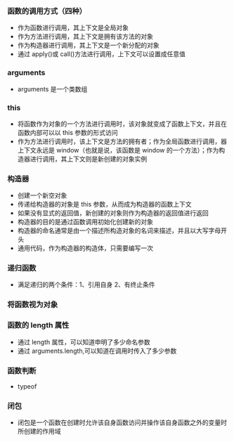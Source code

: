 ### 函数的调用方式（四种）

- 作为函数进行调用，其上下文是全局对象
- 作为方法进行调用，其上下文是拥有该方法的对象
- 作为构造器进行调用，其上下文是一个新分配的对象
- 通过 apply()或 call()方法进行调用，上下文可以设置成任意值

### arguments

- arguments 是一个类数组

### this

- 将函数作为对象的一个方法进行调用时，该对象就变成了函数上下文，并且在函数内部可以以 this 参数的形式访问
- 作为方法进行调用时，该上下文是方法的拥有者；作为全局函数进行调用，器上下文永远是 window（也就是说，该函数是 window 的一个方法）；作为构造器进行调用，其上下文则是新创建的对象实例

### 构造器

- 创建一个新空对象
- 传递给构造器的对象是 this 参数，从而成为构造器的函数上下文
- 如果没有显式的返回值，新创建的对象则作为构造器的返回值进行返回
- 构造器的目的是通过函数调用初始化创建新的对象
- 构造器的命名通常是由一个描述所构造对象的名词来描述，并且以大写字母开头
- 通用代码，作为构造器的构造体，只需要编写一次

### 递归函数

- 满足递归的两个条件：1、引用自身 2、有终止条件

### 将函数视为对象

### 函数的 length 属性

- 通过 length 属性，可以知道申明了多少命名参数
- 通过 arguments.length,可以知道在调用时传入了多少参数

### 函数判断

- typeof

### 闭包

- 闭包是一个函数在创建时允许该自身函数访问并操作该自身函数之外的变量时所创建的作用域
